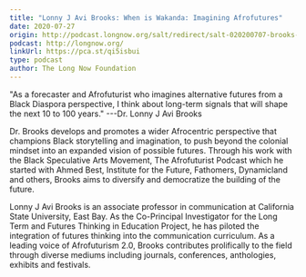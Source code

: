 ```yaml
---
title: "Lonny J Avi Brooks: When is Wakanda: Imagining Afrofutures"
date: 2020-07-27
origin: http://podcast.longnow.org/salt/redirect/salt-020200707-brooks-podcast.mp3
podcast: http://longnow.org/
linkUrl: https://pca.st/qi5isbui
type: podcast
author: The Long Now Foundation
---
```


"As a forecaster and Afrofuturist who imagines alternative futures from a Black Diaspora perspective, I think about long-term signals that will shape the next 10 to 100 years." ---Dr. Lonny J Avi Brooks   
  
Dr. Brooks develops and promotes a wider Afrocentric perspective that champions Black storytelling and imagination, to push beyond the colonial mindset into an expanded vision of possible futures. Through his work with the Black Speculative Arts Movement, The Afrofuturist Podcast which he started with Ahmed Best, Institute for the Future, Fathomers, Dynamicland and others, Brooks aims to diversify and democratize the building of the future.  
  
Lonny J Avi Brooks is an associate professor in communication at California State University, East Bay. As the Co-Principal Investigator for the Long Term and Futures Thinking in Education Project, he has piloted the integration of futures thinking into the communication curriculum. As a leading voice of Afrofuturism 2.0, Brooks contributes prolifically to the field through diverse mediums including journals, conferences, anthologies, exhibits and festivals.

